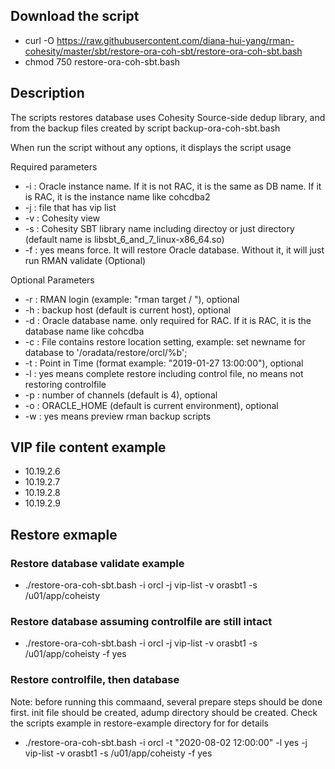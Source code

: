 ## Download the script
- curl -O https://raw.githubusercontent.com/diana-hui-yang/rman-cohesity/master/sbt/restore-ora-coh-sbt/restore-ora-coh-sbt.bash
- chmod 750 restore-ora-coh-sbt.bash

## Description
The scripts restores database uses Cohesity Source-side dedup library, and from the backup files created by script backup-ora-coh-sbt.bash

When run the script without any options, it displays the script usage

Required parameters

- -i : Oracle instance name. If it is not RAC, it is the same as DB name. If it is RAC, it is the instance name like cohcdba2
- -j : file that has vip list
- -v : Cohesity view
- -s : Cohesity SBT library name including directoy or just directory (default name is libsbt_6_and_7_linux-x86_64.so)
- -f : yes means force. It will restore Oracle database. Without it, it will just run RMAN validate (Optional)

Optional Parameters

- -r : RMAN login (example: \"rman target / \"), optional
- -h : backup host (default is current host), optional
- -d : Oracle database name. only required for RAC. If it is RAC, it is the database name like cohcdba
- -c : File contains restore location setting, example: set newname for database to '/oradata/restore/orcl/%b';
- -t : Point in Time (format example: "2019-01-27 13:00:00"), optional
- -l : yes means complete restore including control file, no means not restoring controlfile
- -p : number of channels (default is 4), optional
- -o : ORACLE_HOME (default is current environment), optional
- -w : yes means preview rman backup scripts 

## VIP file content example
- 10.19.2.6
- 10.19.2.7
- 10.19.2.8
- 10.19.2.9

## Restore exmaple

### Restore database validate example
- ./restore-ora-coh-sbt.bash -i orcl -j vip-list -v orasbt1 -s /u01/app/coheisty
### Restore database assuming controlfile are still intact
- ./restore-ora-coh-sbt.bash -i orcl -j vip-list -v orasbt1 -s /u01/app/coheisty -f yes
### Restore controlfile, then database
Note: before running this commaand, several prepare steps should be done first.
init file should be created, adump directory should be created. 
Check the scripts example in restore-example directory for for details
- ./restore-ora-coh-sbt.bash  -i orcl -t "2020-08-02 12:00:00" -l yes -j vip-list -v orasbt1 -s /u01/app/coheisty -f yes


